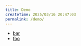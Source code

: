 ```yaml
---
title: Demo
createTime: 2025/03/16 20:47:03
permalink: /demo/
---
```


- [bar](./bar.md)
- [foo](./foo.md)
